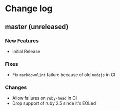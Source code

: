 # Change log

## master (unreleased)

### New Features

* Initial Release

### Fixes

* Fix `markdownlint` failure because of old `nodejs` in CI

### Changes

* Allow failures on `ruby-head` in CI
* Drop support of ruby 2.5 since it's EOLed
